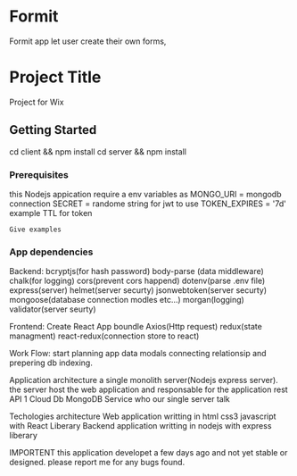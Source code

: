 # Formit
Formit app let user create their own forms,
# Project Title

Project  for Wix 

## Getting Started

  cd client &&
  npm install
  cd server &&
  npm install

### Prerequisites
this Nodejs appication require a 
env variables as 
MONGO_URI = mongodb connection
SECRET = randome string for jwt to use
TOKEN_EXPIRES = '7d' example TTL for token
```
Give examples
```

### App dependencies

Backend: 
bcryptjs(for hash password) body-parse (data middleware) chalk(for logging) cors(prevent cors happend) 
dotenv(parse .env file) express(server) helmet(server securty) jsonwebtoken(server securty) 
mongoose(database connection modles etc...) morgan(logging) validator(server seurty)

Frontend: 
Create React App boundle Axios(Http request) redux(state managment) react-redux(connection store to react)

Work Flow: 
start planning app data modals connecting relationsip and prepering db indexing.

Application architecture
a single monolith server(Nodejs express server). 
the server host the web application and responsable for the application rest API
1 Cloud Db MongoDB Service who our single server talk

Techologies architecture
Web application writting in html css3 javascript with React Liberary
Backend application writting in nodejs with express liberary

IMPORTENT
this application developet a few days ago and not yet stable or designed.
please report me for any bugs found.
